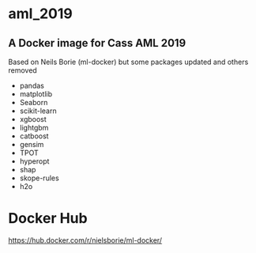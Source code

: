 # aml_2019

A Docker image for Cass AML 2019
---

Based on Neils Borie (ml-docker) but some packages updated and others removed


* pandas
* matplotlib
* Seaborn
* scikit-learn
* xgboost
* lightgbm
* catboost
* gensim
* TPOT
* hyperopt
* shap
* skope-rules
* h2o 


# Docker Hub
https://hub.docker.com/r/nielsborie/ml-docker/

